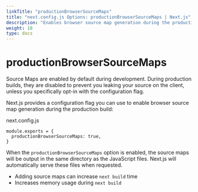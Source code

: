 ```yaml
---
linkTitle: "productionBrowserSourceMaps"
title: "next.config.js Options: productionBrowserSourceMaps | Next.js"
description: "Enables browser source map generation during the production build."
weight: 18
type: docs
---
```


# productionBrowserSourceMaps

Source Maps are enabled by default during development. During production builds, they are disabled to prevent you leaking your source on the client, unless you specifically opt-in with the configuration flag.

Next.js provides a configuration flag you can use to enable browser source map generation during the production build:


next.config.js
```
module.exports = {
  productionBrowserSourceMaps: true,
}
```

When the `productionBrowserSourceMaps` option is enabled, the source maps will be output in the same directory as the JavaScript files. Next.js will automatically serve these files when requested.

- Adding source maps can increase `next build` time
- Increases memory usage during `next build`

